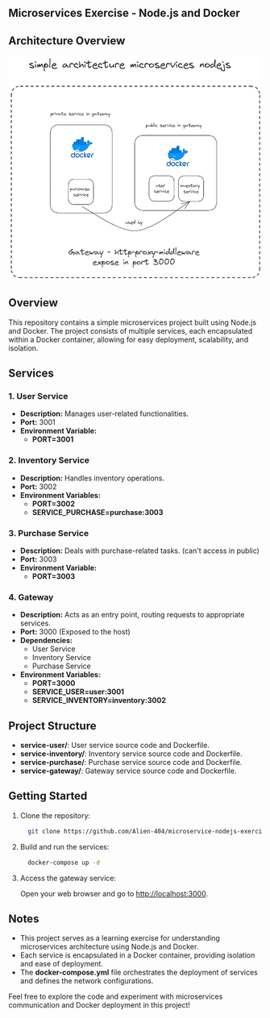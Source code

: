 ## **Microservices Exercise - Node.js and Docker**

## Architecture Overview

![Architecture Diagram](./image/architecture.png)

## **Overview**

This repository contains a simple microservices project built using Node.js and Docker. The project consists of multiple services, each encapsulated within a Docker container, allowing for easy deployment, scalability, and isolation.

## **Services**

### **1\. User Service**

- **Description:** Manages user-related functionalities.
- **Port:** 3001
- **Environment Variable:**
  - **PORT=3001**

### **2\. Inventory Service**

- **Description:** Handles inventory operations.
- **Port:** 3002
- **Environment Variables:**
  - **PORT=3002**
  - **SERVICE_PURCHASE=purchase:3003**

### **3\. Purchase Service**

- **Description:** Deals with purchase-related tasks. (can't access in public)
- **Port:** 3003
- **Environment Variable:**
  - **PORT=3003**

### **4\. Gateway**

- **Description:** Acts as an entry point, routing requests to appropriate services.
- **Port:** 3000 (Exposed to the host)
- **Dependencies:**
  - User Service
  - Inventory Service
  - Purchase Service
- **Environment Variables:**
  - **PORT=3000**
  - **SERVICE_USER=user:3001**
  - **SERVICE_INVENTORY=inventory:3002**

## **Project Structure**

- **service-user/**: User service source code and Dockerfile.
- **service-inventory/**: Inventory service source code and Dockerfile.
- **service-purchase/**: Purchase service source code and Dockerfile.
- **service-gateway/**: Gateway service source code and Dockerfile.

## **Getting Started**

1.  Clone the repository:

    ```bash
      git clone https://github.com/Alien-404/microservice-nodejs-exercise
    ```

2.  Build and run the services:

    ```bash
      docker-compose up -d
    ```

3.  Access the gateway service:

    Open your web browser and go to [http://localhost:3000](http://localhost:3000/).

## **Notes**

- This project serves as a learning exercise for understanding microservices architecture using Node.js and Docker.
- Each service is encapsulated in a Docker container, providing isolation and ease of deployment.
- The **docker-compose.yml** file orchestrates the deployment of services and defines the network configurations.

Feel free to explore the code and experiment with microservices communication and Docker deployment in this project!
